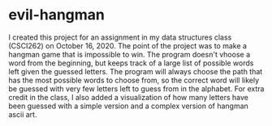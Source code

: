 # evil-hangman
I created this project for an assignment in my data structures class (CSCI262) on October 16, 2020. The point of the project was to make a hangman game that is impossible to win. The program doesn't vhoose a word from the beginning, but keeps track of a large list of possible words left given the guessed letters. The program will always choose the path that has the most possible words to choose from, so the correct word will likely be guessed with very few letters left to guess from in the alphabet. For extra credit in the class, I also added a visualization of how many letters have been guessed with a simple version and a complex version of hangman ascii art.
